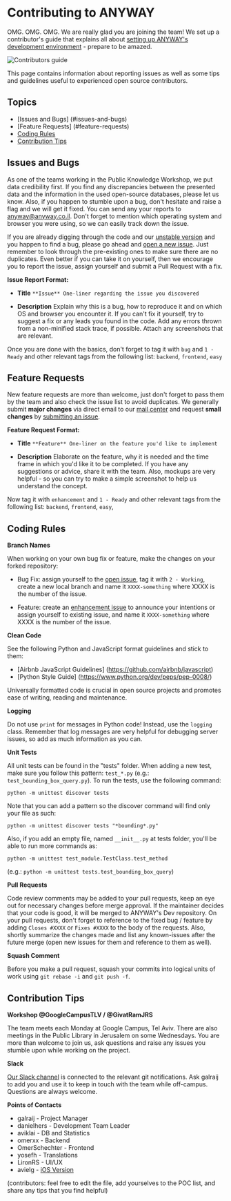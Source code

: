 Contributing to ANYWAY
======================

OMG. OMG. OMG. We are really glad you are joining the team!  We set up a contributor's guide that explains all about [setting up ANYWAY's development environment](http://hasadna.github.io/anyway) - prepare to be amazed. 

![Contributors guide](https://github.com/hasadna/anyway/raw/dev/static/img/anyway.png)

This page contains information about reporting issues as well as some tips and
guidelines useful to experienced open source contributors. 

## Topics

* [Issues and Bugs] (#issues-and-bugs)
* [Feature Requests] (#feature-requests)
* [Coding Rules](#coding-rules)
* [Contribution Tips](#contribution-tips)

## Issues and Bugs

As one of the teams working in the Public Knowledge Workshop, we put data
credibility first. If you find any discrepancies between the presented data and
the information in the used open-source databases, please let us know.
Also, if you happen to stumble upon a bug, don't hesitate and raise a flag and we will get it fixed. You can send any your reports to [anyway@anyway.co.il](mailto:anyway@anyway.co.il). 
Don't forget to mention which operating system and browser you were using, so we can easily track down the issue.

If you are already digging through the code and our [unstable version](http://anyway-unstable.herokuapp.com/) and you happen to find a bug, please go ahead and [open a new issue](https://github.com/hasadna/anyway/issues).
 Just remember to look through the pre-existing ones to make sure there are no duplicates. Even better if you can take it on yourself, then we encourage you to report the issue, assign yourself and submit a Pull Request with a fix.

**Issue Report Format:**

* **Title** `**Issue** One-liner regarding the issue you discovered`

* **Description** Explain why this is a bug, how to reproduce it and on which OS and browser you encounter it. If you can't fix it yourself, try to suggest a fix or any leads you found in the code.
Add any errors thrown from a non-minified stack trace, if possible. 
Attach any screenshots that are relevant.

Once you are done with the basics, don't forget to tag it with `bug` and `1 - Ready` and other relevant tags from the following list: `backend`, `frontend`, `easy`

## Feature Requests

New feature requests are more than welcome, just don't forget to pass them by the team and also check the issue list to avoid duplicates.
We generally submit **major changes** via direct email to our [mail center](mailto:anyway@anyway.co.il) and request **small changes** by [submitting an issue](https://github.com/hasadna/anyway/issues).

**Feature Request Format:**

* **Title** `**Feature** One-liner on the feature you'd like to implement`

* **Description** Elaborate on the feature, why it is needed and the time frame in which you'd like it to be completed. If you have any suggestions or advice, share it with the team.
Also, mockups are very helpful - so you can try to make a simple screenshot to help us understand the concept.

Now tag it with `enhancement` and `1 - Ready` and other relevant tags from the following list: `backend`, `frontend`, `easy`, 


## Coding Rules

**Branch Names**

When working on your own bug fix or feature, make the changes on your forked repository:

* Bug Fix: assign yourself to the [open issue](https://github.com/hasadna/anyway/issues), tag it with `2 - Working`, create a new local branch and name it `XXXX-something` where XXXX is the number of the issue.

* Feature: create an [enhancement issue](#feature-requests) to announce your intentions or assign yourself to existing issue, and name it `XXXX-something` where XXXX is the number of the issue.



**Clean Code**

See the following Python and JavaScript format guidelines and stick to them: 
* [Airbnb JavaScript Guidelines] (https://github.com/airbnb/javascript)
* [Python Style Guide] (https://www.python.org/dev/peps/pep-0008/)

Universally formatted code is crucial in open source projects and promotes ease of writing, reading and maintenance.



**Logging**

Do not use `print` for messages in Python code! Instead, use the `logging` class.
Remember that log messages are very helpful for debugging server issues, so add as much information as you can.



**Unit Tests**

All unit tests can be found in the "tests" folder. When adding a new test, make sure you follow this pattern: `test_*.py` (e.g.: `test_bounding_box_query.py`).
To run the tests, use the following command:

    python -m unittest discover tests

Note that you can add a pattern so the discover command will find only your file as such:

    python -m unittest discover tests "*bounding*.py"


Also, if you add an empty file, named `__init__.py` at tests folder, you'll be able to run more commands as:

    python -m unittest test_module.TestClass.test_method

(e.g.: `python -m unittest tests.test_bounding_box_query`)



**Pull Requests**

Code review comments may be added to your pull requests, keep an eye out for necessary changes before merge approval. If the maintainer decides that your code is good, it will be merged to ANYWAY's Dev repository.
On your pull requests, don't forget to reference to the fixed bug / feature by adding `Closes #XXXX` or `Fixes #XXXX` to the body of the requests. Also, shortly summarize the changes made and list any
known-issues after the future merge (open new issues for them and reference to them as well).



**Squash Comment**

Before you make a pull request, squash your commits into logical units of work using `git rebase -i` and `git push -f`.

## Contribution Tips

**Workshop @GoogleCampusTLV / @GivatRamJRS**

The team meets each Monday at Google Campus, Tel Aviv. There are also meetings in the Public Library in Jerusalem on some Wednesdays.
You are more than welcome to join us, ask questions and raise any issues you stumble upon while working on the project.

**Slack**

[Our Slack channel](https://oway.slack.com/) is connected to the relevant git notifications. 
Ask galraij to add you and use it to keep in touch with the team while off-campus.
Questions are always welcome.


**Points of Contacts**

* galraij - Project Manager
* danielhers - Development Team Leader
* aviklai - DB and Statistics
* omerxx - Backend
* OmerSchechter - Frontend
* yosefh - Translations
* LironRS - UI/UX
* avielg - [iOS Version](https://github.com/avielg/Anyway-iOS)

(contributors: feel free to edit the file, add yourselves to the POC list, and share any tips that you find helpful)



